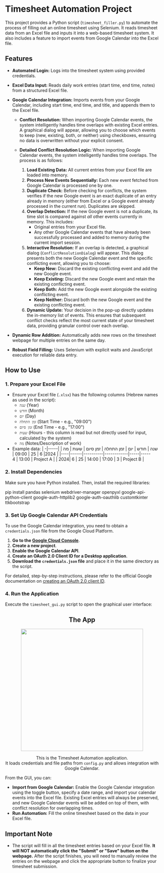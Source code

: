 # Timesheet Automation Project

This project provides a Python script (`timesheet_filler.py`) to automate the process of filling out an online timesheet using Selenium. It reads timesheet data from an Excel file and inputs it into a web-based timesheet system. It also includes a feature to import events from Google Calendar into the Excel file.

## Features

*   **Automated Login:** Logs into the timesheet system using provided credentials.
*   **Excel Data Input:** Reads daily work entries (start time, end time, notes) from a structured Excel file.
*   **Google Calendar Integration:** Imports events from your Google Calendar, including start time, end time, and title, and appends them to the Excel file.

    *   **Conflict Resolution:** When importing Google Calendar events, the system intelligently handles time overlaps with existing Excel entries. A graphical dialog will appear, allowing you to choose which events to keep (new, existing, both, or neither) using checkboxes, ensuring no data is overwritten without your explicit consent.

    *   **Detailed Conflict Resolution Logic:**
        When importing Google Calendar events, the system intelligently handles time overlaps. The process is as follows:
        1.  **Load Existing Data:** All current entries from your Excel file are loaded into memory.
        2.  **Process New Events Sequentially:** Each new event fetched from Google Calendar is processed one by one.
        3.  **Duplicate Check:** Before checking for conflicts, the system verifies if the new Google event is an exact duplicate of an entry already in memory (either from Excel or a Google event already processed in the current run). Duplicates are skipped.
        4.  **Overlap Detection:** If the new Google event is not a duplicate, its time slot is compared against *all* other events currently in memory. This includes:
            *   Original entries from your Excel file.
            *   Any other Google Calendar events that have already been successfully processed and added to memory during the current import session.
        5.  **Interactive Resolution:** If an overlap is detected, a graphical dialog (`ConflictResolutionDialog`) will appear. This dialog presents both the new Google Calendar event and the specific conflicting event, allowing you to choose:
            *   **Keep New:** Discard the existing conflicting event and add the new Google event.
            *   **Keep Existing:** Discard the new Google event and retain the existing conflicting event.
            *   **Keep Both:** Add the new Google event alongside the existing conflicting event.
            *   **Keep Neither:** Discard both the new Google event and the existing conflicting event.
        6.  **Dynamic Update:** Your decision in the pop-up directly updates the in-memory list of events. This ensures that subsequent conflict checks reflect the most current state of your timesheet data, providing granular control over each overlap.

*   **Dynamic Row Addition:** Automatically adds new rows on the timesheet webpage for multiple entries on the same day.
*   **Robust Field Filling:** Uses Selenium with explicit waits and JavaScript execution for reliable data entry.

## How to Use

### 1. Prepare your Excel File

*   Ensure your Excel file (`.xlsx`) has the following columns (Hebrew names as used in the script):
    *   `שנה` (Year)
    *   `חודש` (Month)
    *   `יום` (Day)
    *   `זמן התחלה` (Start Time - e.g., "09:00")
    *   `זמן סיום` (End Time - e.g., "17:00")
    *   `שעות` (Hours - this column is read but not directly used for input, calculated by the system)
    *   `מה` (Notes/Description of work)
*   Example data:
    | שנה | חודש | יום | זמן התחלה | זמן סיום | שעות | מה |
    |-----|------|-----|------------|----------|------|----|
    | 2024| 6    | 25  | 09:00      | 13:00    | 4    | Project A |
    | 2024| 6    | 25  | 14:00      | 17:00    | 3    | Project B |

### 2. Install Dependencies

Make sure you have Python installed. Then, install the required libraries:

pip install pandas selenium webdriver-manager openpyxl google-api-python-client google-auth-httplib2 google-auth-oauthlib customtkinter ttkbootstrap



### 3. Set Up Google Calendar API Credentials

To use the Google Calendar integration, you need to obtain a `credentials.json` file from the Google Cloud Platform.

1.  **Go to the [Google Cloud Console](https://console.cloud.google.com/)**.
2.  **Create a new project**.
3.  **Enable the Google Calendar API**.
4.  **Create an OAuth 2.0 Client ID for a Desktop application**.
5.  **Download the `credentials.json` file** and place it in the same directory as the script.

For detailed, step-by-step instructions, please refer to the official Google documentation on [creating an OAuth 2.0 client ID](https://developers.google.com/workspace/guides/create-credentials).

### 4. Run the Application

Execute the `timesheet_gui.py` script to open the graphical user interface:

<div align="center">

## The App

<img src="https://i.imgur.com/CDFIa97.png" width="400">

This is the Timesheet Automation application.<br>
It loads credentials and file paths from `config.py` and allows integration with Google Calendar.

</div>


From the GUI, you can:
*   **Import from Google Calendar:** Enable the Google Calendar integration using the toggle button, specify a date range, and import your calendar events into the Excel file. Existing Excel entries will always be preserved, and new Google Calendar events will be added on top of them, with conflict resolution for overlapping times.
*   **Run Automation:** Fill the online timesheet based on the data in your Excel file.

## Important Note

*  The script will fill in all the timesheet entries based on your Excel file. **It will NOT automatically click the "Submit" or "Save" button on the webpage.** After the script finishes, you will need to manually review the entries on the webpage and click the appropriate button to finalize your timesheet submission.


